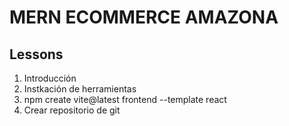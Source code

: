 # MERN ECOMMERCE AMAZONA

## Lessons

1. Introducción
2. Instkación de herramientas
3. npm create vite@latest frontend --template react
4. Crear repositorio de git
